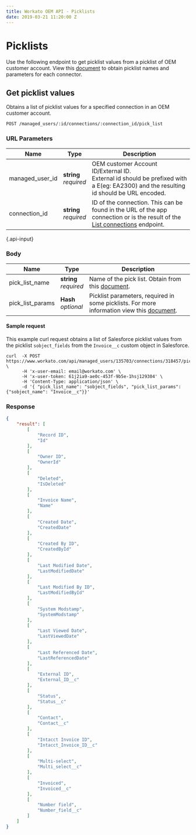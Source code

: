 ```yaml
---
title: Workato OEM API - Picklists
date: 2019-03-21 11:20:00 Z
---
```


# Picklists

Use the following endpoint to get picklist values from a picklist of OEM customer account. View this [document](https://docs.google.com/spreadsheets/d/1XnzSkUo72Bp6THWhFim0444FXNfziMJo7ouzP5eO9T0/edit?usp=sharing) to obtain picklist names and parameters for each connector.

## Get picklist values

Obtains a list of picklist values for a specified connection in an OEM customer account.

```
POST /managed_users/:id/connections/:connection_id/pick_list
```
### URL Parameters

| Name | Type | Description |
|------|------|-------------|
| managed_user_id | **string**<br>_required_ | OEM customer Account ID/External ID. <br>External id should be prefixed with a E(eg: EA2300) and the resulting id should be URL encoded. |
| connection_id | **string**<br>_required_ | ID of the connection. This can be found in the URL of the app connection or is the result of the [List connections](/oem/oem-api/connections.md#list-connections) endpoint.  |
{.api-input}

### Body
| Name | Type | Description |
|------|------|-------------|
| pick_list_name | **string**<br>_required_ | Name of the pick list. Obtain from this [document](https://docs.google.com/spreadsheets/d/1XnzSkUo72Bp6THWhFim0444FXNfziMJo7ouzP5eO9T0/edit?usp=sharing). |
| pick_list_params | **Hash**<br>_optional_ | Picklist parameters, required in some picklists. For more information view this [document](https://docs.google.com/spreadsheets/d/1XnzSkUo72Bp6THWhFim0444FXNfziMJo7ouzP5eO9T0/edit?usp=sharing). |

#### Sample request

This example curl request obtains a list of Salesforce picklist values from the picklist `sobject_fields` from the `Invoice__c` custom object in Salesforce.

```shell
curl  -X POST https://www.workato.com/api/managed_users/135703/connections/318457/pick_list \
      -H 'x-user-email: email@workato.com' \
      -H 'x-user-token: 61j2ia9-ae0c-453f-9b5e-1hsj129304' \
      -H 'Content-Type: application/json' \
      -d '{ "pick_list_name": "sobject_fields", "pick_list_params": {"sobject_name": "Invoice__c"}}'

```

### Response

```json
{
    "result": [
        [
            "Record ID",
            "Id"
        ],
        [
            "Owner ID",
            "OwnerId"
        ],
        [
            "Deleted",
            "IsDeleted"
        ],
        [
            "Invoice Name",
            "Name"
        ],
        [
            "Created Date",
            "CreatedDate"
        ],
        [
            "Created By ID",
            "CreatedById"
        ],
        [
            "Last Modified Date",
            "LastModifiedDate"
        ],
        [
            "Last Modified By ID",
            "LastModifiedById"
        ],
        [
            "System Modstamp",
            "SystemModstamp"
        ],
        [
            "Last Viewed Date",
            "LastViewedDate"
        ],
        [
            "Last Referenced Date",
            "LastReferencedDate"
        ],
        [
            "External ID",
            "External_ID__c"
        ],
        [
            "Status",
            "Status__c"
        ],
        [
            "Contact",
            "Contact__c"
        ],
        [
            "Intacct Invoice ID",
            "Intacct_Invoice_ID__c"
        ],
        [
            "Multi-select",
            "Multi_select__c"
        ],
        [
            "Invoiced",
            "Invoiced__c"
        ],
        [
            "Number field",
            "Number_field__c"
        ]
    ]
}
```
